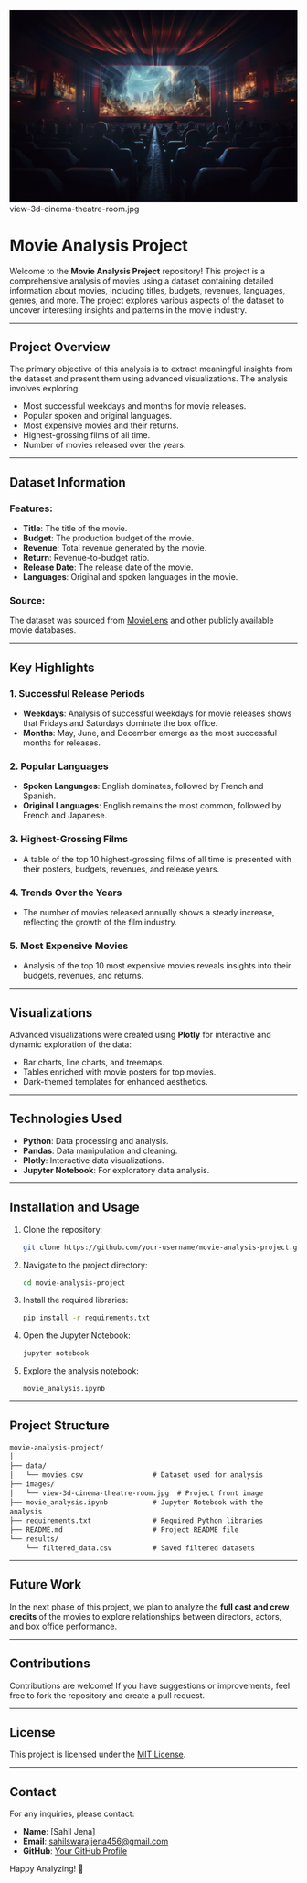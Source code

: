 ![Movie-Theatre](view-3d-cinema-theatre-room.jpg)
view-3d-cinema-theatre-room.jpg
# Movie Analysis Project

Welcome to the **Movie Analysis Project** repository! This project is a comprehensive analysis of movies using a dataset containing detailed information about movies, including titles, budgets, revenues, languages, genres, and more. The project explores various aspects of the dataset to uncover interesting insights and patterns in the movie industry.

---

## **Project Overview**

The primary objective of this analysis is to extract meaningful insights from the dataset and present them using advanced visualizations. The analysis involves exploring:

- Most successful weekdays and months for movie releases.
- Popular spoken and original languages.
- Most expensive movies and their returns.
- Highest-grossing films of all time.
- Number of movies released over the years.

---

## **Dataset Information**

### Features:
- **Title**: The title of the movie.
- **Budget**: The production budget of the movie.
- **Revenue**: Total revenue generated by the movie.
- **Return**: Revenue-to-budget ratio.
- **Release Date**: The release date of the movie.
- **Languages**: Original and spoken languages in the movie.

### Source:
The dataset was sourced from [MovieLens](https://movielens.org/) and other publicly available movie databases.

---

## **Key Highlights**

### **1. Successful Release Periods**
- **Weekdays**: Analysis of successful weekdays for movie releases shows that Fridays and Saturdays dominate the box office.
- **Months**: May, June, and December emerge as the most successful months for releases.

### **2. Popular Languages**
- **Spoken Languages**: English dominates, followed by French and Spanish.
- **Original Languages**: English remains the most common, followed by French and Japanese.

### **3. Highest-Grossing Films**
- A table of the top 10 highest-grossing films of all time is presented with their posters, budgets, revenues, and release years.

### **4. Trends Over the Years**
- The number of movies released annually shows a steady increase, reflecting the growth of the film industry.

### **5. Most Expensive Movies**
- Analysis of the top 10 most expensive movies reveals insights into their budgets, revenues, and returns.

---

## **Visualizations**

Advanced visualizations were created using **Plotly** for interactive and dynamic exploration of the data:

- Bar charts, line charts, and treemaps.
- Tables enriched with movie posters for top movies.
- Dark-themed templates for enhanced aesthetics.

---

## **Technologies Used**

- **Python**: Data processing and analysis.
- **Pandas**: Data manipulation and cleaning.
- **Plotly**: Interactive data visualizations.
- **Jupyter Notebook**: For exploratory data analysis.

---

## **Installation and Usage**

1. Clone the repository:
   ```bash
   git clone https://github.com/your-username/movie-analysis-project.git
   ```

2. Navigate to the project directory:
   ```bash
   cd movie-analysis-project
   ```

3. Install the required libraries:
   ```bash
   pip install -r requirements.txt
   ```

4. Open the Jupyter Notebook:
   ```bash
   jupyter notebook
   ```

5. Explore the analysis notebook:
   ```
   movie_analysis.ipynb
   ```

---

## **Project Structure**

```
movie-analysis-project/
│
├── data/
│   └── movies.csv                 # Dataset used for analysis
├── images/
│   └── view-3d-cinema-theatre-room.jpg  # Project front image
├── movie_analysis.ipynb           # Jupyter Notebook with the analysis
├── requirements.txt               # Required Python libraries
├── README.md                      # Project README file
└── results/
    └── filtered_data.csv          # Saved filtered datasets
```

---

## **Future Work**

In the next phase of this project, we plan to analyze the **full cast and crew credits** of the movies to explore relationships between directors, actors, and box office performance.

---

## **Contributions**

Contributions are welcome! If you have suggestions or improvements, feel free to fork the repository and create a pull request.

---

## **License**

This project is licensed under the [MIT License](LICENSE).

---

## **Contact**

For any inquiries, please contact:
- **Name**: [Sahil Jena]
- **Email**: sahilswarajjena456@gmail.com
- **GitHub**: [Your GitHub Profile](https://github.com/your-username)

Happy Analyzing! 🎥
